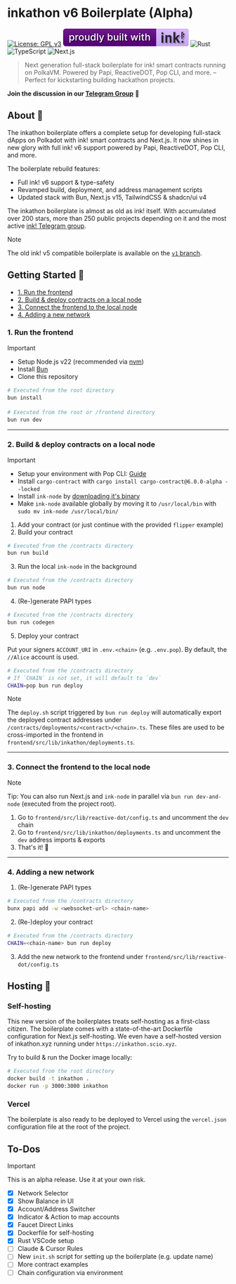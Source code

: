 # inkathon v6 Boilerplate (Alpha)

[![License: GPL v3](https://img.shields.io/badge/License-GPLv3-blue.svg)](https://www.gnu.org/licenses/gpl-3.0)
[![Built with ink!](https://raw.githubusercontent.com/paritytech/ink/master/.images/badge.svg)](https://use.ink)
![Rust](https://img.shields.io/badge/Rust-000000?logo=rust&logoColor=white)
![TypeScript](https://img.shields.io/badge/TypeScript-000000?logo=typescript&logoColor=white)
![Next.js](https://img.shields.io/badge/Next.js-000000?logo=next.js&logoColor=white)

> Next generation full-stack boilerplate for ink! smart contracts running on PolkaVM. Powered by Papi, ReactiveDOT, Pop CLI, and more. – Perfect for kickstarting building hackathon projects.

**Join the discussion in our [Telegram Group](https://t.me/inkathon)** 💬

## About 📖

The inkathon boilerplate offers a complete setup for developing full-stack dApps on Polkadot with ink! smart contracts and Next.js. It now shines in new glory with full ink! v6 support powered by Papi, ReactiveDOT, Pop CLI, and more.

The boilerplate rebuild features:

- Full ink! v6 support & type-safety
- Revamped build, deployment, and address management scripts
- Updated stack with Bun, Next.js v15, TailwindCSS & shadcn/ui v4

The inkathon boilerplate is almost as old as ink! itself. With accumulated over 200 stars, more than 250 public projects depending on it and the most active [ink! Telegram group](https://t.me/inkathon).

> [!NOTE]  
> The old ink! v5 compatible boilerplate is available on the [`v1` branch](https://github.com/scio-labs/inkathon/tree/v1).

## Getting Started 🚀

- [1. Run the frontend](#1-run-the-frontend)
- [2. Build & deploy contracts on a local node](#2-build--deploy-contracts-on-a-local-node)
- [3. Connect the frontend to the local node](#3-connect-the-frontend-to-the-local-node)
- [4. Adding a new network](#4-adding-a-new-network)

### 1. Run the frontend

> [!IMPORTANT]
>
> - Setup Node.js v22 (recommended via [nvm](https://github.com/nvm-sh/nvm))
> - Install [Bun](https://bun.sh/)
> - Clone this repository

```bash
# Executed from the root directory
bun install

# Executed from the root or /frontend directory
bun run dev
```

---

### 2. Build & deploy contracts on a local node

> [!IMPORTANT]
>
> - Setup your environment with Pop CLI: [Guide](https://learn.onpop.io/welcome/install-pop-cli)
> - Install `cargo-contract` with `cargo install cargo-contract@6.0.0-alpha --locked`
> - Install `ink-node` by [downloading it's binary](https://github.com/use-ink/ink-node/releases)
> - Make `ink-node` available globally by moving it to `/usr/local/bin` with `sudo mv ink-node /usr/local/bin/`

1. Add your contract (or just continue with the provided `flipper` example)
2. Build your contract

```bash
# Executed from the /contracts directory
bun run build
```

3. Run the local `ink-node` in the background

```bash
# Executed from the /contracts directory
bun run node
```

4. (Re-)generate PAPI types

```bash
# Executed from the /contracts directory
bun run codegen
```

5. Deploy your contract

Put your signers `ACCOUNT_URI` in `.env.<chain>` (e.g. `.env.pop`). By default, the `//Alice` account is used.

```bash
# Executed from the /contracts directory
# If `CHAIN` is not set, it will default to `dev`
CHAIN=pop bun run deploy
```

> [!NOTE]
>
> The `deploy.sh` script triggered by `bun run deploy` will automatically export the deployed contract addresses under `/contracts/deployments/<contract>/<chain>.ts`. These files are used to be cross-imported in the frontend in `frontend/src/lib/inkathon/deployments.ts`.

---

### 3. Connect the frontend to the local node

> [!NOTE]
>
> Tip: You can also run Next.js and `ink-node` in parallel via `bun run dev-and-node` (executed from the project root).

1. Go to `frontend/src/lib/reactive-dot/config.ts` and uncomment the `dev` chain
2. Go to `frontend/src/lib/inkathon/deployments.ts` and uncomment the `dev` address imports & exports
3. That's it! 🎉

---

### 4. Adding a new network

1. (Re-)generate PAPI types

```bash
# Executed from the /contracts directory
bunx papi add -w <websocket-url> <chain-name>
```

2. (Re-)deploy your contract

```bash
# Executed from the /contracts directory
CHAIN=<chain-name> bun run deploy
```

3. Add the new network to the frontend under `frontend/src/lib/reactive-dot/config.ts`

## Hosting 📡

### Self-hosting

This new version of the boilerplates treats self-hosting as a first-class citizen. The boilerplate comes with a state-of-the-art Dockerfile configuration for Next.js self-hosting. We even have a self-hosted version of inkathon.xyz running under `https://inkathon.scio.xyz`.

Try to build & run the Docker image locally:

```bash
# Executed from the root directory
docker build -t inkathon .
docker run -p 3000:3000 inkathon
```

### Vercel

The boilerplate is also ready to be deployed to Vercel using the `vercel.json` configuration file at the root of the project.

## To-Dos

> [!IMPORTANT]
>
> This is an alpha release. Use it at your own risk.

- [x] Network Selector
- [x] Show Balance in UI
- [x] Account/Address Switcher
- [x] Indicator & Action to map accounts
- [x] Faucet Direct Links
- [x] Dockerfile for self-hosting
- [x] Rust VSCode setup
- [ ] Claude & Cursor Rules
- [ ] New `init.sh` script for setting up the boilerplate (e.g. update name)
- [ ] More contract examples
- [ ] Chain configuration via environment

